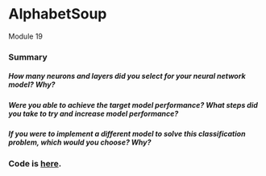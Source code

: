 # AlphabetSoup
Module 19
### Summary
##### How many neurons and layers did you select for your neural network model? Why?

##### Were you able to achieve the target model performance? What steps did you take to try and increase model performance?

##### If you were to implement a different model to solve this classification problem, which would you choose? Why?

### Code is [here](https://github.com/RudyR32/AlphabetSoup/blob/master/AlphabetSoupChallenge.ipynb).
